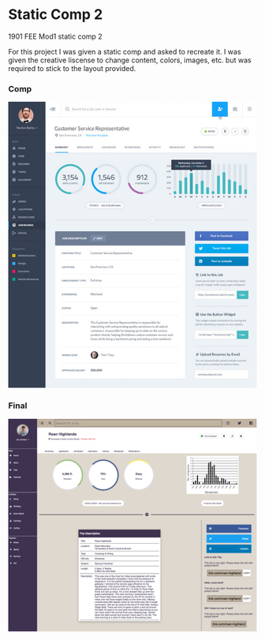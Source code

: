 # Static Comp 2
1901 FEE Mod1 static comp 2

For this project I was given a static comp and asked to recreate it. I was given the creative liscense to change content, colors, images, etc. but was required to stick to the layout provided. 

### Comp

![Static Comp 2](images/static-comp-challenge-3.jpg "Static Comp 2")

### Final

![Static Comp 2 Final](images/static-comp-2-final.png "Static Comp 2 Final")

